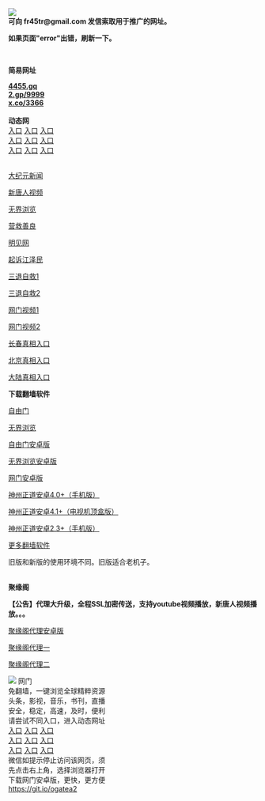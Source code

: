 <td align="center"><a target="_blank" href="https://raw.githubusercontent.com/szzd1/szzd1.github.io/master/1.JPG"><img src="https://raw.githubusercontent.com/szzd1/2/master/6.JPG" style="max-width:100%;"></a></td><br>
<strong>可向 fr45tr@gmail.com 发信索取用于推广的网址。</strong>
<p><strong>如果页面"error"出错，刷新一下。</strong></p>
<br>
<p><strong>简易网址</strong></p>
<strong><a href="http://4455.gq">4455.gq</a></strong><br>
<strong><a href="http://2.gp/9999">2.gp/9999</a></strong><br>
<strong><a href="http://x.co/3366">x.co/3366</a></strong><br>
<br>
<strong>动态网</strong>
<br>
      <a href="http://t.cn/RBztbwC" rel="nofollow">入口</a>
      <a href="http://219.85.106.46/1" rel="nofollow">入口</a>
      <a href="http://fxzages.qkwkhtgq.ml/70cdtw" rel="nofollow">入口</a><br>
      <a href="http://fxzages.qkwkhtgq.ml/70ydtw" rel="nofollow">入口</a>
      <a href="http://fxzages.qkwkhtgq.ml/70ip03dw" rel="nofollow">入口</a>
      <a href="http://fxzages.qkwkhtgq.ml/70fdtw" rel="nofollow">入口</a><br>
      <a href="http://fxzages.qkwkhtgq.ml/70sdtw" rel="nofollow">入口</a>
      <a href="http://fxzages.qkwkhtgq.ml/70ip04dw" rel="nofollow">入口</a>
      <a href="http://fxzages.qkwkhtgq.ml/70hdtw" rel="nofollow">入口</a><br>

<br>
<p><a href="http://t.cn/RBztboB" rel="nofollow">大纪元新闻</a></p>
<p><a href="http://t.cn/RBztbOH" rel="nofollow">新唐人视频</a></p>
<p><a href="http://t.cn/RBztGUg" rel="nofollow">无界浏览</a></p>
<p><a href="http://fxzages.qkwkhtgq.ml/70gqg" rel="nofollow">营救善良</a></p>
<p><a href="http://fxzages.qkwkhtgq.ml/mjw" rel="nofollow">明见网</a></p>
<p><a href="http://fxzages.qkwkhtgq.ml/70gsj" rel="nofollow">起诉江泽民</a></p>
<p><a href="http://t.cn/RBztbvz">三退自救1</a></p>
<p><a href="http://fxzages.qkwkhtgq.ml/szmst" rel="nofollow">三退自救2</a></p>
<p><a href="http://t.cn/RBzt4EJ" rel="nofollow">网门视频1</a></p>
<p><a href="http://lxdyw.bbhheoap.ga" rel="nofollow">网门视频2</a></p>
<p><a href="https://s3.amazonaws.com/ogate/show.htm?r873651&amp;from=852" rel="nofollow">长春真相入口</a></p>
<p><a href="https://s3.amazonaws.com/ogate/show.htm?r873649&amp;from=852" rel="nofollow">北京真相入口</a></p>
<p><a href="https://s3.amazonaws.com/ogate/show.htm?r873656&amp;from=852 rel="nofollow">大陆真相入口</a><br></p>
<p><p><strong>下载翻墙软件</strong></p>


<p><a href="https://git.io/fgp" rel="nofollow">自由门</a></p>
<p><a href="https://git.io/vEJlj rel="nofollow">无界浏览</a></p>
<p><a href="https://git.io/fgma" rel="nofollow">自由门安卓版</a></p>
<p><a href="https://s3.amazonaws.com/693/um.apk" rel="nofollow">无界浏览安卓版</a></p>
<p><a href="https://git.io/ogatea2">网门安卓版</a></p>
<p><a href="https://git.io/vQjqe" rel="nofollow">神州正道安卓4.0+（手机版）</a></p>
<p><a href="https://git.io/vAonz" rel="nofollow">神州正道安卓4.1+（电视机顶盒版）</a></p>
<p><a href="https://git.io/vA5GO" rel="nofollow">神州正道安卓2.3+（手机版）</a></p>
<p><a href="https://github.com/bannedbook/fanqiang/wiki">更多翻墙软件</a></p>
旧版和新版的使用环境不同。旧版适合老机子。<br>


<br>
<p><strong>聚缘阁</strong></p>
<p><strong>【公告】代理大升级，全程SSL加密传送，支持youtube视频播放，新唐人视频播放。。。</strong></p>
<p><a href="https://github.com/hao369/a/raw/master/j8.apk">聚缘阁代理安卓版</a></p>
<p><a href="https://github.com/yuange99/4/wiki/szzd">聚缘阁代理一</a></p>
<p><a href="https://github.com/yuange99/4/wiki/szzd">聚缘阁代理二</a></p>
<td align="center"><a target="_blank" href="https://cloud.githubusercontent.com/assets/11880933/13434984/f430fae2-e012-11e5-814f-c2df1e82b247.jpg"><img src="https://cloud.githubusercontent.com/assets/11880933/13434984/f430fae2-e012-11e5-814f-c2df1e82b247.jpg" style="max-width:100%;"></a></td>
  </tr>
  <tr>
    <td align="center">网门<br>
      免翻墙，一键浏览全球精粹资源<br>
      头条，影视，音乐，书刊，直播<br>
      安全，稳定，高速，及时，便利<br>
    </td>
  </tr><tr>
    <td align="center">请尝试不同入口，进入动态网址<br>      
      <a href="https://s3.us-east-2.amazonaws.com/ogateh/show.htm?from=ogit" rel="nofollow">入口</a>
      <a href="https://s3.eu-west-2.amazonaws.com/ogatel/show.htm?from=ogit" rel="nofollow">入口</a>
      <a href="https://s3.amazonaws.com/ogate/show.htm?from=ogit" rel="nofollow">入口</a><br>
      <a href="https://s3.ap-northeast-2.amazonaws.com/ogates/show.htm?from=ogit" rel="nofollow">入口</a>
      <a href="https://s3.eu-central-1.amazonaws.com/ogatef/show.htm?from=ogit" rel="nofollow">入口</a>
      <a href="https://s3.ap-south-1.amazonaws.com/ogatem/show.htm?from=ogit" rel="nofollow">入口</a><br>
      <a href="https://s3-us-west-1.amazonaws.com/ogaten/show.htm?from=ogit" rel="nofollow">入口</a>
      <a href="https://s3.ca-central-1.amazonaws.com/ogatec/show.htm?from=ogit" rel="nofollow">入口</a>
      <a href="https://s3-ap-northeast-1.amazonaws.com/ogatet/show.htm?from=ogit" rel="nofollow">入口</a><br>
      微信如提示停止访问该网页，须<br>
      先点击右上角，选择浏览器打开<br>
    </td>
  </tr>
  <tr>
    <td align="center">
      下载网门安卓版，更快，更方便<br><a href="https://raw.githubusercontent.com/oGate2/up/master/oGate.apk" rel="nofollow">https://git.io/ogatea2</a><br>
